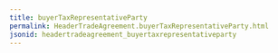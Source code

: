 ```yaml
---
title: buyerTaxRepresentativeParty
permalink: HeaderTradeAgreement.buyerTaxRepresentativeParty.html
jsonid: headertradeagreement_buyertaxrepresentativeparty
---
```

